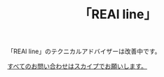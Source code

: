 ﻿---
layout: post-ea

group: 技術顧問
title: 「REAl line」
meta: REAl line
logo: real_line.svg
order: 1

category: ea

lang: jp
ref: real_line
---

「REAl line」のテクニカルアドバイザーは改善中です。

<a href="skype:chutkoy89?chat" target="_blank">すべてのお問い合わせはスカイプでお願いします。</a>
